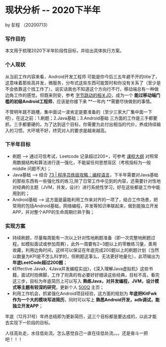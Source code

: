# 现状分析 -- 2020下半年

by 彭程 （20200713）

### 写作目的

本文用于梳理2020下半年阶段性目标，并给出具体执行方案。

### 个人现状

从当前工作内容来看，Android开发工程师 可能是你今后三五年避不开的title了，这意味着那些高并发，微服务，分布式这些东西可能暂时和你没有关系了（至少是不会依靠这个找工作了）。说实话我也不知道这个方向行不行，移动端总有一种做边角工作的感觉。但既来则安，参考 [字节跳动的相关JD](https://job.bytedance.com/society/position?keywords=Android&category=6704215862603155720%2C6704215862557018372%2C6704215886108035339%2C6704215888985327886%2C6704215897130666254%2C6704215956018694411%2C6704215957146962184%2C6704215958816295181%2C6704215963966900491%2C6704216109274368264%2C6704216296701036811%2C6704216635923761412%2C6704217321877014787%2C6704219452277262596%2C6704219534724696331&location=CT_125&project=&type=&job_hot_flag=&current=1&limit=10)，成为一个 **能过移动端门槛的初级Android工程师**，应该是你接下来 **一年内 **需要尽快做到的事情。

不管明年跳不跳槽，集中面试一波肯定是要准备的（至少三家大厂集中面一下吧），在这之前：1.刷题；2.Java基础；3.Android基础 三方面的工作是三手都要抓，三手都要硬的。为了达到这个目标，你需要为此付出相当的代价，养成持续输入的习惯。大环境不好，终究对人的要求是越来越高。

### 下半年目标

* 刷题 --> 通过可信考试，Leetcode 记录超过200+，可参考 [课程大纲](https://u.geekbang.org/subject/algorithm/1000343?utm_source=time_web&utm_medium=menu&utm_term=timewebmenu) 对照常用数据结构和算法进行逐一强化，不能留任何思想盲区（考核指标为一般 middle 问题不大）；
* Java基础 --> 结合 [73 | 程序员练级攻略：编程语言](https://time.geekbang.org/column/article/8701)，下半年需要对Java基础的那些东西有一些强化性的练习,除了日常工作中见到的内容，还需要针对性地对经典的主题（JVM，并发，设计）进行系统性学习，好在这些都是工作中能用到的；
* Android基础 --> 这方面是最能利用工作来对齐的一项了，结合工作场景，把常用的包括Android基础，网络编程，并发等知识串联起来，做到能独立开发APP，并对整个APP的生命周期烂熟于胸；

### 实现方案

* 持续刷题，尽量每周能有一次以上针对性地刷题准备（即一次完整地刷题过程，如模拟面试或参加周赛），此外一周要有2~3题以上的零散练习量，善用收藏，利用边角时间，这样可以保证在年底完成200题以上的刷题计划（当然以数量为KPI是不怎么科学的，但刷题这事么，无法更好地量化），此项输出为 **年底LeetCode超过200题**；
* 《Effective Java》，《Java并发编程实战》，《深入理解Java虚拟机》这些书籍，面试时抱佛脚，工作了则真的有必要好好细读这些经典，目标不高，看完这三步，目标为年底简历上可以写入 **熟练Java，对并发编程，JVM，设计模式等主题有较深的研究**，更新个人 [500Q](https://github.com/KrisCheng/500-interview-question-for-programmers) 主页；
* 利用工作机会，抓紧强化Android项目经验，这方面的规划为 **年底把KitFwk作为一个大的模块写进简历**，同时可以写上 **熟悉Android开发，adb调试，能独立开发APP**；

年底（12月31号）年终总结即为更新简历，这三个目标都是要达成的，以此才能去实现下一阶段的目标。

人往高处走，水往低处流。怎么感觉自己一直在往低处流。。。还是奋斗一把吧！！！